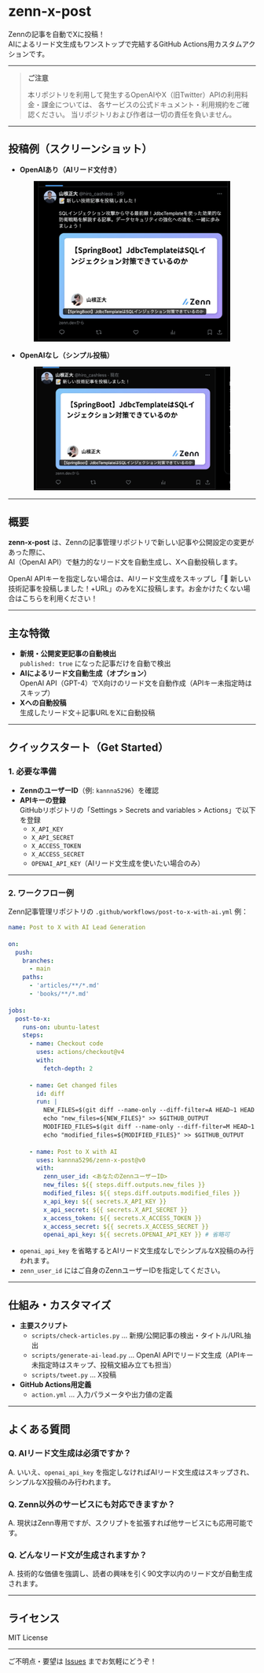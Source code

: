 # zenn-x-post

Zennの記事を自動でXに投稿！  
AIによるリード文生成もワンストップで完結するGitHub Actions用カスタムアクションです。

---

> **ご注意**
>
> 本リポジトリを利用して発生するOpenAIやX（旧Twitter）APIの利用料金・課金については、
> 各サービスの公式ドキュメント・利用規約をご確認ください。
> 当リポジトリおよび作者は一切の責任を負いません。

---

## 投稿例（スクリーンショット）

- **OpenAIあり（AIリード文付き）**

<div align="center">
  <img src="images/x-post-with-ai-lead.png" alt="AIリード文ありのX投稿例" width="400"/>
</div>

- **OpenAIなし（シンプル投稿）**

<div align="center">
  <img src="images/x-post-without-ai-lead.png" alt="AIリード文なしのX投稿例" width="400"/>
</div>

---

## 概要

**zenn-x-post** は、Zennの記事管理リポジトリで新しい記事や公開設定の変更があった際に、  
AI（OpenAI API）で魅力的なリード文を自動生成し、Xへ自動投稿します。

OpenAI APIキーを指定しない場合は、AIリード文生成をスキップし「📝 新しい技術記事を投稿しました！+URL」のみをXに投稿します。お金かけたくない場合はこちらを利用ください！

---

## 主な特徴

- **新規・公開変更記事の自動検出**  
  `published: true` になった記事だけを自動で検出
- **AIによるリード文自動生成（オプション）**  
  OpenAI API（GPT-4）でX向けのリード文を自動作成（APIキー未指定時はスキップ）
- **Xへの自動投稿**  
  生成したリード文＋記事URLをXに自動投稿

---

## クイックスタート（Get Started）

### 1. 必要な準備

- **ZennのユーザーID**（例: `kannna5296`）を確認
- **APIキーの登録**  
  GitHubリポジトリの「Settings > Secrets and variables > Actions」で以下を登録
  - `X_API_KEY`
  - `X_API_SECRET`
  - `X_ACCESS_TOKEN`
  - `X_ACCESS_SECRET`
  - `OPENAI_API_KEY`（AIリード文生成を使いたい場合のみ）

---

### 2. ワークフロー例

Zenn記事管理リポジトリの `.github/workflows/post-to-x-with-ai.yml` 例：

```yaml
name: Post to X with AI Lead Generation

on:
  push:
    branches:
      - main
    paths:
      - 'articles/**/*.md'
      - 'books/**/*.md'

jobs:
  post-to-x:
    runs-on: ubuntu-latest
    steps:
      - name: Checkout code
        uses: actions/checkout@v4
        with:
          fetch-depth: 2

      - name: Get changed files
        id: diff
        run: |
          NEW_FILES=$(git diff --name-only --diff-filter=A HEAD~1 HEAD | grep -E '\.(md)$' | grep -E '^(articles|books)/' || echo "")
          echo "new_files=${NEW_FILES}" >> $GITHUB_OUTPUT
          MODIFIED_FILES=$(git diff --name-only --diff-filter=M HEAD~1 HEAD | grep -E '\.(md)$' | grep -E '^(articles|books)/' || echo "")
          echo "modified_files=${MODIFIED_FILES}" >> $GITHUB_OUTPUT

      - name: Post to X with AI
        uses: kannna5296/zenn-x-post@v0
        with:
          zenn_user_id: <あなたのZennユーザーID>
          new_files: ${{ steps.diff.outputs.new_files }}
          modified_files: ${{ steps.diff.outputs.modified_files }}
          x_api_key: ${{ secrets.X_API_KEY }}
          x_api_secret: ${{ secrets.X_API_SECRET }}
          x_access_token: ${{ secrets.X_ACCESS_TOKEN }}
          x_access_secret: ${{ secrets.X_ACCESS_SECRET }}
          openai_api_key: ${{ secrets.OPENAI_API_KEY }} # 省略可
```

- `openai_api_key` を省略するとAIリード文生成なしでシンプルなX投稿のみ行われます。
- `zenn_user_id` にはご自身のZennユーザーIDを指定してください。

---

## 仕組み・カスタマイズ

- **主要スクリプト**
  - `scripts/check-articles.py` … 新規/公開記事の検出・タイトル/URL抽出
  - `scripts/generate-ai-lead.py` … OpenAI APIでリード文生成（APIキー未指定時はスキップ、投稿文組み立ても担当）
  - `scripts/tweet.py` … X投稿
- **GitHub Actions用定義**  
  - `action.yml` … 入力パラメータや出力値の定義

---

## よくある質問

### Q. AIリード文生成は必須ですか？
A. いいえ、`openai_api_key` を指定しなければAIリード文生成はスキップされ、シンプルなX投稿のみ行われます。

### Q. Zenn以外のサービスにも対応できますか？
A. 現状はZenn専用ですが、スクリプトを拡張すれば他サービスにも応用可能です。

### Q. どんなリード文が生成されますか？
A. 技術的な価値を強調し、読者の興味を引く90文字以内のリード文が自動生成されます。

---

## ライセンス

MIT License

---

ご不明点・要望は [Issues](https://github.com/kannna5296/zenn-x-post/issues) までお気軽にどうぞ！ 